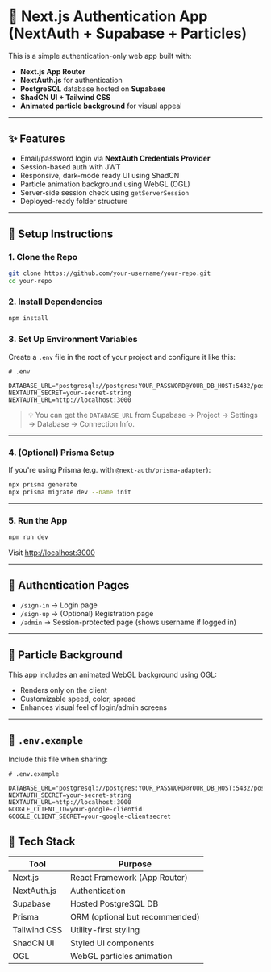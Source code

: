 # 🔐 Next.js Authentication App (NextAuth + Supabase + Particles)

This is a simple authentication-only web app built with:

* **Next.js App Router**
* **NextAuth.js** for authentication
* **PostgreSQL** database hosted on **Supabase**
* **ShadCN UI + Tailwind CSS**
* **Animated particle background** for visual appeal

---

## ✨ Features

* Email/password login via **NextAuth Credentials Provider**
* Session-based auth with JWT
* Responsive, dark-mode ready UI using ShadCN
* Particle animation background using WebGL (OGL)
* Server-side session check using `getServerSession`
* Deployed-ready folder structure

---

## 💪 Setup Instructions

### 1. Clone the Repo

```bash
git clone https://github.com/your-username/your-repo.git
cd your-repo
```

### 2. Install Dependencies

```bash
npm install
```


### 3. Set Up Environment Variables

Create a `.env` file in the root of your project and configure it like this:

```env
# .env

DATABASE_URL="postgresql://postgres:YOUR_PASSWORD@YOUR_DB_HOST:5432/postgres"
NEXTAUTH_SECRET=your-secret-string
NEXTAUTH_URL=http://localhost:3000
```

> 💡 You can get the `DATABASE_URL` from Supabase → Project → Settings → Database → Connection Info.

---

### 4. (Optional) Prisma Setup

If you're using Prisma (e.g. with `@next-auth/prisma-adapter`):

```bash
npx prisma generate
npx prisma migrate dev --name init
```

---

### 5. Run the App

```bash
npm run dev
```

Visit [http://localhost:3000](http://localhost:3000)

---

## 🧰 Authentication Pages

* `/sign-in` → Login page
* `/sign-up` → (Optional) Registration page
* `/admin` → Session-protected page (shows username if logged in)

---

## 🎇 Particle Background

This app includes an animated WebGL background using OGL:

* Renders only on the client
* Customizable speed, color, spread
* Enhances visual feel of login/admin screens

---

## 🧾 `.env.example`

Include this file when sharing:

```env
# .env.example

DATABASE_URL="postgresql://postgres:YOUR_PASSWORD@YOUR_DB_HOST:5432/postgres"
NEXTAUTH_SECRET=your-secret-string
NEXTAUTH_URL=http://localhost:3000
GOOGLE_CLIENT_ID=your-google-clientid
GOOGLE_CLIENT_SECRET=your-google-clientsecret
```

## 🧐 Tech Stack

| Tool         | Purpose                        |
| ------------ | ------------------------------ |
| Next.js      | React Framework (App Router)   |
| NextAuth.js  | Authentication                 |
| Supabase     | Hosted PostgreSQL DB           |
| Prisma       | ORM (optional but recommended) |
| Tailwind CSS | Utility-first styling          |
| ShadCN UI    | Styled UI components           |
| OGL          | WebGL particles animation      |


